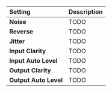 | Setting               | Description |
| :-------------------- | :---------- |
| **Noise**             | TODO        |
| **Reverse**           | TODO        |
| **Jitter**            | TODO        |
| **Input Clarity**     | TODO        |
| **Input Auto Level**  | TODO        |
| **Output Clarity**    | TODO        |
| **Output Auto Level** | TODO        |